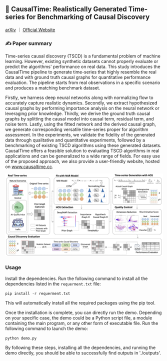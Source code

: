 ## 🍺 CausalTime: Realistically Generated Time-series for Benchmarking of Causal Discovery


[arXiv](https://arxiv.org/abs/XXX) ｜ [Official Website](https://www.causaltime.cc/)


### ✍️ Paper summary

Time-series causal discovery (TSCD) is a fundamental problem of machine learning. However, existing synthetic datasets cannot properly evaluate or predict the algorithms' performance on real data. This study introduces the CausalTime pipeline to generate time-series that highly resemble the real data and with ground truth causal graphs for quantitative performance evaluation. The pipeline starts from real observations in a specific scenario and produces a matching benchmark dataset. 

Firstly, we harness deep neural networks along with normalizing flow to accurately capture realistic dynamics. Secondly, we extract hypothesized causal graphs by performing importance analysis on the neural network or leveraging prior knowledge. Thirdly, we derive the ground truth causal graphs by splitting the causal model into causal term, residual term, and noise term. Lastly, using the fitted network and the derived causal graph, we generate corresponding versatile time-series proper for algorithm assessment. In the experiments, we validate the fidelity of the generated data through qualitative and quantitative experiments, followed by a benchmarking of existing TSCD algorithms using these generated datasets. CausalTime offers a feasible solution to evaluating TSCD algorithms in real applications and can be generalized to a wide range of fields. For easy use of the proposed approach, we also provide a user-friendly website, hosted on www.causaltime.cc.

<center><img src="../CausalTime/figures/arch.png" width="800px"></center>

### Usage

Install the dependencies. Run the following command to install all the dependencies listed in the `requerment.txt` file:

```shell
pip install -r requerment.txt
```

This will automatically install all the required packages using the pip tool.

Once the installation is complete, you can directly run the demo. Depending on your specific case, the demo could be a Python script file, a module containing the main program, or any other form of executable file. Run the following command to launch the demo:

```shell
python demo.py
```

By following these steps, installing all the dependencies, and running the demo directly, you should be able to successfully find outputs in './outputs'.
